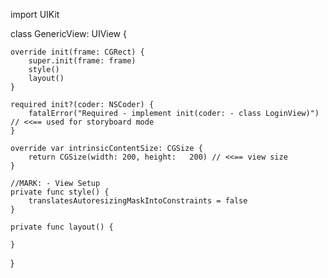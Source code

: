 import UIKit

class GenericView: UIView {
    
    override init(frame: CGRect) {
        super.init(frame: frame)
        style()
        layout()
    }
    
    required init?(coder: NSCoder) {
        fatalError("Required - implement init(coder: - class LoginView)") // <<== used for storyboard mode
    }
    
    override var intrinsicContentSize: CGSize {
        return CGSize(width: 200, height:   200) // <<== view size
    }
    
    //MARK: - View Setup
    private func style() {
        translatesAutoresizingMaskIntoConstraints = false
    }
    
    private func layout() {
        
    }
}
